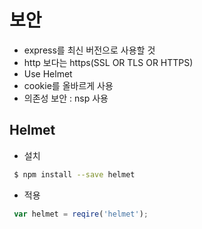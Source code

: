 # 보안
- express를 최신 버전으로 사용할 것
- http 보다는 https(SSL OR TLS OR HTTPS)
- Use Helmet
- cookie를 올바르게 사용
- 의존성 보안 : nsp 사용

## Helmet
- 설치
```sh
 $ npm install --save helmet
```

- 적용
```javascript
 var helmet = reqire('helmet');
```